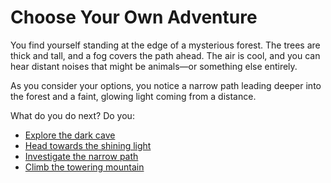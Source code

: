 # Choose Your Own Adventure

You find yourself standing at the edge of a mysterious forest. The trees are thick and tall, and a fog covers the path ahead. The air is cool, and you can hear distant noises that might be animals—or something else entirely.

As you consider your options, you notice a narrow path leading deeper into the forest and a faint, glowing light coming from a distance.

What do you do next?
Do you:
- [Explore the dark cave](dark-cave.md)
- [Head towards the shining light](shining-light.md)
- [Investigate the narrow path](narrow-path.md)
- [Climb the towering mountain](towering-mountain.md)
